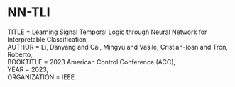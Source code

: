 # NN-TLI
TITLE = Learning Signal Temporal Logic through Neural Network for Interpretable Classification,\
AUTHOR = Li, Danyang and Cai, Mingyu and Vasile, Cristian-Ioan and Tron, Roberto,\
BOOKTITLE = 2023 American Control Conference (ACC),\
YEAR = 2023,\
ORGANIZATION = IEEE
